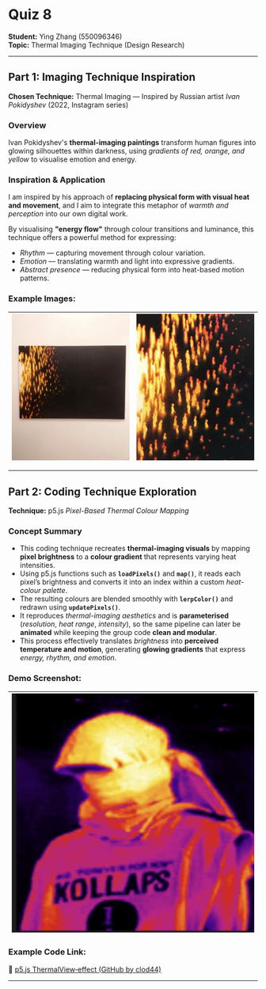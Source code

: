 # Quiz 8 
**Student:** Ying Zhang (550096346)
<br>**Topic:** Thermal Imaging Technique (Design Research)

---

## Part 1: Imaging Technique Inspiration  
**Chosen Technique:** Thermal Imaging — Inspired by Russian artist *Ivan Pokidyshev* (2022, Instagram series)

### Overview
Ivan Pokidyshev's **thermal-imaging paintings** transform human figures into glowing silhouettes within darkness, using *gradients of red, orange, and yellow* to visualise emotion and energy.

### Inspiration & Application
I am inspired by his approach of **replacing physical form with visual heat and movement**, and I aim to integrate this metaphor of *warmth and perception* into our own digital work.


By visualising **"energy flow"** through colour transitions and luminance, this technique offers a powerful method for expressing:

- *Rhythm* — capturing movement through colour variation.  
- *Emotion* — translating warmth and light into expressive gradients.  
- *Abstract presence* — reducing physical form into heat-based motion patterns.  
  
### **Example Images:**

| ![Gallery installation view](readmeImages/IMG_6477.jpg)| ![Thermal artwork detail](readmeImages/IMG_6475.jpg)  |
|:------------------------------------:|:------------------------------------:|
---

## Part 2: Coding Technique Exploration  
**Technique:** p5.js *Pixel-Based Thermal Colour Mapping*

### Concept Summary
- This coding technique recreates **thermal-imaging visuals** by mapping **pixel brightness** to a **colour gradient** that represents varying heat intensities.  
- Using p5.js functions such as **`loadPixels()`** and **`map()`**, it reads each pixel’s brightness and converts it into an index within a custom *heat-colour palette*.  
- The resulting colours are blended smoothly with **`lerpColor()`** and redrawn using **`updatePixels()`**.  
- It reproduces *thermal-imaging aesthetics* and is **parameterised** (*resolution*, *heat range*, *intensity*), so the same pipeline can later be **animated** while keeping the group code **clean and modular**.  
- This process effectively translates *brightness* into **perceived temperature and motion**, generating **glowing gradients** that express *energy, rhythm, and emotion*.  


### **Demo Screenshot:**  

 ![After (Thermal Render)](readmeImages/after_render.png) |
|:---------------------------------------------------------:|

### **Example Code Link:**  
🔗 [p5.js ThermalView‑effect (GitHub by clod44)](https://github.com/clod44/ThermalView-effect-p5js)


---
